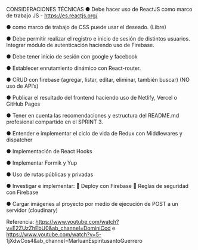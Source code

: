 CONSIDERACIONES TÉCNICAS
● Debe hacer uso de ReactJS como marco de trabajo JS - https://es.reactjs.org/

● como marco de trabajo de CSS puede usar el deseado. (Libre)

● Debe permitir realizar el registro e inicio de sesión de distintos usuarios. Integrar
módulo de autenticación haciendo uso de Firebase.

● Debe tener inicio de sesión con google y facebook

● Establecer enrutamiento dinámico con React-router.

● CRUD con firebase (agregar, listar, editar, eliminar, también buscar) (NO uso de API’s)

● Publicar el resultado del frontend haciendo uso de Netlify, Vercel o GitHub Pages

● Tener en cuenta las recomendaciones y estructura del README.md profesional compartido en el SPRINT 3.

● Entender e implementar el ciclo de vida de Redux con Middlewares y dispatcher

● Implementación de React Hooks

● Implementar Formik y Yup

● Uso de rutas públicas y privadas

● Investigar e implementar:
 Deploy con Firebase
 Reglas de seguridad con Firebase

● Cargar imágenes al proyecto por medio de ejecución de POST a un servidor
(cloudinary)

Referencia:
https://www.youtube.com/watch?v=E2ZUzZhEbU0&ab_channel=DominiCod
e
https://www.youtube.com/watch?v=5-
1jXdwCos4&ab_channel=MarluanEspiritusantoGuerrero